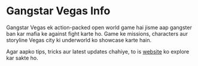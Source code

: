 # Gangstar Vegas Info  

Gangstar Vegas ek action-packed open world game hai jisme aap gangster ban kar mafia ke against fight karte ho. Game ke missions, characters aur storyline Vegas city ki underworld ko showcase karte hain.  

Agar aapko tips, tricks aur latest updates chahiye, to is [website](https://gvmodapk.com/) ko explore kar sakte ho.  

